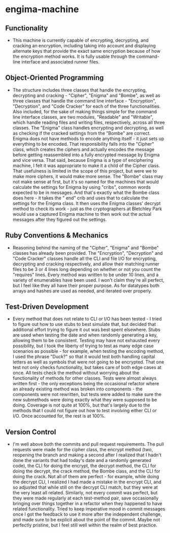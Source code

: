 # engima-machine

## Functionality

- This machine is currently capable of encrypting, decrypting, and cracking an
encryption, including taking into account and displaying alternate keys that
provide the exact same encryption because of how the encryption method works. It
 is fully usable through the command-line interface and associated runner files.

## Object-Oriented Programming

- The structure includes three classes that handle the encrypting, decrypting
and cracking - "Cipher", "Enigma" and "Bombe", as well as three classes that
handle the command line interface - "Encryption", "Decryption", and "Code
Cracker" for each of the three functionalities. Also included, for the sake of
making things simple for the command line interface classes, are two modules,
"Readable" and "Writable", which handle reading files and writing files,
respectively, across all three classes. The "Enigma" class handles encrypting
and decrypting, as well as checking if the cracked settings from the "Bombe" are
 correct. Enigma does not have methods to encode anything itself - it just sets
up everything to be encoded. That responsibility falls into the "Cipher" class,
which creates the ciphers and actually encodes the message before getting
reassembled into a fully encrypted message by Enigma and vice versa. That said,
because Enigma is a type of enciphering machine, I felt it was appropriate to
make it a child of the Cipher class. That usefulness is limited in the scope of
this project, but were we to make more ciphers, it would make more sense. The
"Bombe" class may not make sense at first, but it's so named for the machines
that would calculate the settings for Enigma by using "cribs", common words
expected to be in messages. And that's exactly what the Bombe class does here -
it takes the " end" crib and uses that to calculate the settings for the Enigma
class. It then uses the Enigma classes' decrypt method to check its work - just
as the cryptographers at Bletchley Park would use a captured Enigma machine to
then work out the actual messages after they figured out the settings.

## Ruby Conventions & Mechanics

- Reasoning behind the naming of the "Cipher", "Enigma" and "Bombe" classes has
already been provided. The "Encryption", "Decryption" and "Code Cracker" classes
 handle all the CLI and file I/O for encrypting, decrypting and cracking
respectively, and allow their matching runner files to be 3 or 4 lines long
depending on whether or not you count the "requires" lines. Every method was
written to be under 10 lines, and a variety of enumerables have been used. I
won't claim they're all perfect, but I feel like they all have their proper
purpose. As for datatypes both arrays and hashes are used as needed, and
iterated over properly.

## Test-Driven Development

- Every method that does not relate to CLI or I/O has been tested - I tried to
figure out how to use stubs to best simulate that, but decided that additional
effort trying to figure it out was best spent elsewhere. Stubs are used when
testing the date and when randomly generating a key, allowing them to be
consistent. Testing may have not exhausted every possibility, but I took the
liberty of trying to test as many edge case scenarios as possible - for example,
 when testing the encoding method, I used the phrase "Duck?" so that it would
test both handling capital letters as well as symbols that were not going to be
encrypted. That one test not only checks functionality, but takes care of both
edge cases at once. All tests check the method without worrying about the
functionality of methods for other classes. Tests were almost always written
first - the only exceptions being the occasional refactor where an already
existing method was broken into components - the components were not rewritten,
but tests were added to make sure the new submethods were doing exactly what
they were supposed to be doing. Coverage is not quite at 100%, but that's
largely due to the methods that I could not figure out how to test involving
either CLI or I/O. Once accounted for, the rest is at 100%.

## Version Control

- I'm well above both the commits and pull request requirements. The pull
requests were made for the cipher class, the encrypt method (two, reopening the
branch and making a second after I realized that I hadn't done the variants that
 had today's date and a randomly generated code), the CLI for doing the encrypt,
 the decrypt method, the CLI for doing the decrypt, the crack method, the Bombe
class, and the CLI for doing the crack. Not all of them are perfect - for
example, while doing the decrypt CLI, I realized I had made a mistake in the
encrypt CLI, and so adjusted that while still on the decrypt CLI match, but they
 were at the very least all related. Similarly, not every commit was perfect,
but they were made regularly at each test-method pair, save occasionally
bringing over things together in a refactor when they happened to have related
functionality. Tried to keep imperative mood in commit messages once I got the
feedback to use it more after the independent challenge, and made sure to be
explicit about the point of the commit. Maybe not perfectly pristine, but I feel
 still well within the realm of best practice.
